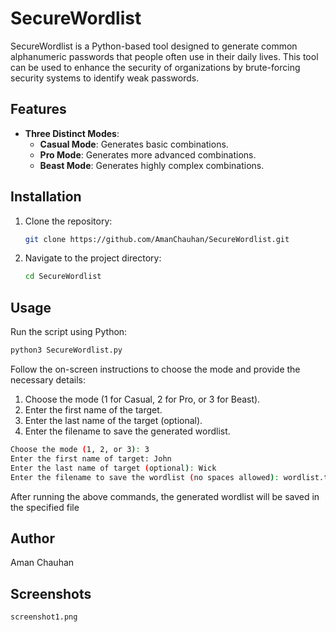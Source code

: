 # SecureWordlist

SecureWordlist is a Python-based tool designed to generate common alphanumeric passwords that people often use in their daily lives. This tool can be used to enhance the security of organizations by brute-forcing security systems to identify weak passwords.

## Features

- **Three Distinct Modes**:
  - **Casual Mode**: Generates basic combinations.
  - **Pro Mode**: Generates more advanced combinations.
  - **Beast Mode**: Generates highly complex combinations.

## Installation

1. Clone the repository:

    ```sh
    git clone https://github.com/AmanChauhan/SecureWordlist.git
    ```

2. Navigate to the project directory:

    ```sh
    cd SecureWordlist
    ```

## Usage

Run the script using Python:

```sh
python3 SecureWordlist.py
```

Follow the on-screen instructions to choose the mode and provide the necessary details:

1. Choose the mode (1 for Casual, 2 for Pro, or 3 for Beast).
2. Enter the first name of the target.
3. Enter the last name of the target (optional).
4. Enter the filename to save the generated wordlist.

```sh
Choose the mode (1, 2, or 3): 3
Enter the first name of target: John
Enter the last name of target (optional): Wick
Enter the filename to save the wordlist (no spaces allowed): wordlist.txt
```
After running the above commands, the generated wordlist will be saved in the specified file

## Author
Aman Chauhan

## Screenshots

`screenshot1.png`
